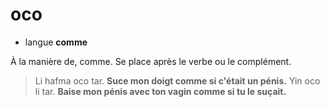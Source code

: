 # oco
- langue **comme**

À la manière de, comme. Se place après le verbe ou le complément.

> Li hafma oco tar. **Suce mon doigt comme si c'était un pénis.**
> Yin oco li tar. **Baise mon pénis avec ton vagin comme si tu le suçait.**